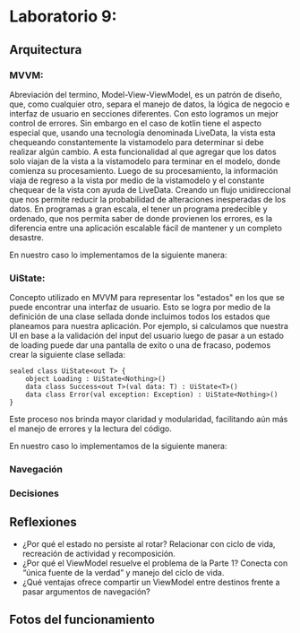 # Laboratorio 9:
## Arquitectura
### MVVM: 
Abreviación del termino, Model-View-ViewModel, es un patrón de diseño, que, como cualquier otro, separa el manejo de datos, la lógica de negocio e interfaz de usuario en secciones diferentes. Con esto logramos un mejor control de errores. Sin embargo en el caso de kotlin tiene el aspecto especial que, usando una tecnología denominada LiveData, la vista esta chequeando constantemente la vistamodelo para determinar si debe realizar algún cambio. A esta funcionalidad al que agregar que los datos solo viajan de la vista a la vistamodelo para terminar en el modelo, donde comienza su procesamiento. Luego de su procesamiento, la información viaja de regreso a la vista por medio de la vistamodelo y el constante chequear de la vista con ayuda de LiveData. Creando un flujo unidireccional que nos permite reducir la probabilidad de alteraciones inesperadas de los datos. En programas a gran escala, el tener un programa predecible y ordenado, que nos permita saber de donde provienen los errores, es la diferencia entre una aplicación escalable fácil de mantener y un completo desastre.

En nuestro caso lo implementamos de la siguiente manera:

### UiState: 
Concepto utilizado en MVVM para representar los "estados" en los que se puede encontrar una interfaz de usuario. Esto se logra por medio de la definición de una clase sellada donde incluimos todos los estados que planeamos para nuestra aplicación. Por ejemplo, si calculamos que nuestra UI en base a la validación del input del usuario luego de pasar a un estado de loading puede dar una pantalla de exito o una de fracaso, podemos crear la siguiente clase sellada:
```
sealed class UiState<out T> {
    object Loading : UiState<Nothing>()
    data class Success<out T>(val data: T) : UiState<T>()
    data class Error(val exception: Exception) : UiState<Nothing>()
}
```
Este proceso nos brinda mayor claridad y modularidad, facilitando aún más el manejo de errores y la lectura del código.

En nuestro caso lo implementamos de la siguiente manera:

### Navegación

### Decisiones

## Reflexiones

- ¿Por qué el estado no persiste al rotar? Relacionar con ciclo de vida, recreación de actividad y recomposición.
- ¿Por qué el ViewModel resuelve el problema de la Parte 1? Conecta con “única fuente de la verdad” y manejo del ciclo de vida.
- ¿Qué ventajas ofrece compartir un ViewModel entre destinos frente a pasar argumentos de navegación?
  
## Fotos del funcionamiento
